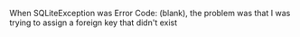 When SQLiteException was Error Code: (blank), the problem was that I was trying to assign a foreign key that didn't exist